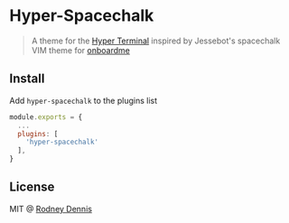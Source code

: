 # Hyper-Spacechalk

> A theme for the [Hyper Terminal](https://hyper.is) inspired by Jessebot's  spacechalk VIM theme for [onboardme](https://github.com/jessebot/onboardme) 
## Install
Add `hyper-spacechalk` to the plugins list

```js
module.exports = {
  ...
  plugins: [
    'hyper-spacechalk'
  ],
}
```

## License
MIT @ [Rodney Dennis](https://rod.today)
